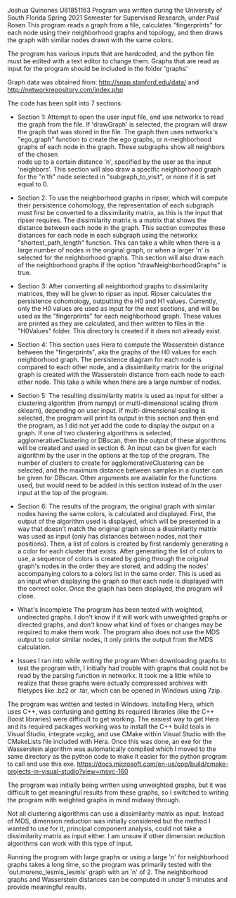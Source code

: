 Joshua Quinones U81851163
Program was written during the University of South Florida Spring 2021 Semester for Supervised Research, under Paul Rosen
This program reads a graph from a file, calculates "fingerprints" for each node using their neighborhood graphs and topology, and then draws the graph with similar nodes
drawn with the same colors.

The program has various inputs that are hardcoded, and the python file must be edited with a text editor to change them. 
Graphs that are read as input for the program should be included in the folder 'graphs'

Graph data was obtained from:
http://snap.stanford.edu/data/
and
http://networkrepository.com/index.php

The code has been split into 7 sections:

* Section 1:
Attempt to open the user input file, and use networkx to read the graph from the file. If 'drawGraph' is selected, the program will draw the graph that was stored in the file.
The graph then uses networkx's "ego_graph" function to create the ego graphs, or n-neighborhood graphs of each node in the graph. These subgraphs show all neighbors of the chosen  
node up to a certain distance 'n', specified by the user as the input 'neighbors'. This section will also draw a specific neighborhood graph for the "n'th" node selected in 
"subgraph_to_visit", or none if it is set equal to 0.

* Section 2:
To use the neighborhood graphs in ripser, which will compute their persistence cohomology, the representation of each subgraph must first be converted to a dissimilarity matrix, as 
this is the input that ripser requires. The dissimilarity matrix is a matrix that shows the distance between each node in the graph. This section computes these distances
for each node in each subgraph using the networkx "shortest_path_length" function. This can take a while when there is a large number of nodes in the original graph, or when
a larger 'n' is selected for the neighborhood graphs. This section will also draw each of the neighborhood graphs if the option "drawNeighborhoodGraphs" is true.

* Section 3:
After converting all neighborhod graphs to dissimilarity matrices, they will be given to ripser as input. Ripser calculates the persistence cohomology, outputting
the H0 and H1 values. Currently, only the H0 values are used as input for the next sections, and will be used as the "fingerprints" for each neighborhood graph. 
These values are printed as they are calculated, and then written to files in the "H0Values" folder. This directory is created if it does not already exist. 

* Section 4:
This section uses Hera to compute the Wasserstein distance between the "fingerprints", aka the graphs of the H0 values for each neighborhood graph. The persistence diagram 
for each node is compared to each other node, and a dissimilarity matrix for the original graph is created with the Wasserstein distance from each node to each other node.
This take a while when there are a large number of nodes.

* Section 5:
The resulting dissimilarity matrix is used as input for either a clustering algorithm (from numpy) or multi-dimensional scaling (from sklearn), depending on user input. 
If multi-dimensional scaling is selected, the program will print its output in this section and then end the program, as I did not yet add the code to display the 
output on a graph. If one of two clustering algorithms is selected, agglomerativeClustering or DBscan, then the output of these algorithms will be created and used 
in section 6. An input can be given for each algorithm by the user in the options at the top of the program. The number of clusters to create for agglomerativeClustering 
can be selected, and the maximum distance between samples in a cluster can be given for DBscan. Other arguments are available for the functions used, but would need to be
added in this section instead of in the user input at the top of the program.

* Section 6:
The results of the program, the original graph with similar nodes having the same colors, is calculated and displayed. First, the output of the algorithm used is displayed, 
which will be presented in a way that doesn't match the original graph since a dissimilarity matrix was used as input (only has distances between nodes, not their positions). 
Then, a list of colors is created by first randomly generating a a color for each cluster that exists. After generating the list of colors to use, a sequence of colors is created 
by going through the original graph's nodes in the order they are stored, and adding the nodes' accompanying colors to a colors list in the same order. This is used as an input when 
displaying the graph so that each node is displayed with the correct color. Once the graph has been displayed, the program will close.

* What's Incomplete
The program has been tested with weighted, undirected graphs. I don't know if it will work with unweighted graphs or directed graphs, and don't know what kind of fixes or changes
may be required to make them work. The program also does not use the MDS output to color similar nodes, it only prints the output from the MDS calculation. 

* Issues I ran into while writing the program
When downloading graphs to test the program with, I initially had trouble with graphs that could not be read by the parsing function in networkx. It took me a little while to 
realize that these graphs were actually compressed archives with filetypes like .bz2 or .tar, which can be opened in Windows using 7zip.

The program was written and tested in Windows. Installing Hera, which uses C++, was confusing and getting its required libraries (like the C++ Boost libraries) were difficult
to get working. The easiest way to get Hera and its required packages working was to install the C++ build tools in Visual Studio, integrate vcpkg, and use CMake within
Visual Studio with the CMakeLists file included with Hera. Once this was done, an exe for the Wasserstein algorithm was automatically compiled which I moved to the same directory
as the python code to make it easier for the python program to call and use this exe. 
https://docs.microsoft.com/en-us/cpp/build/cmake-projects-in-visual-studio?view=msvc-160

The program was initially being written using unweighted graphs, but it was difficult to get meaningful results from these graphs, so I switched to writing the program
with weighted graphs in mind midway through.

Not all clustering algorithms can use a dissimilarity matrix as input. Instead of MDS, dimension reduction was initially considered but the method I wanted to use for it,
principal component analysis, could not take a dissimilarity matrix as input either. I am unsure if other dimension reduction algorithms can work with this type of input.

Running the program with large graphs or using a large 'n' for neighborhood graphs takes a long time, so the program was primarily tested with the 'out.moreno_lesmis_lesmis' graph
with an 'n' of 2. The neighborhood graphs and Wasserstein distances can be computed in under 5 minutes and provide meaningful results.
